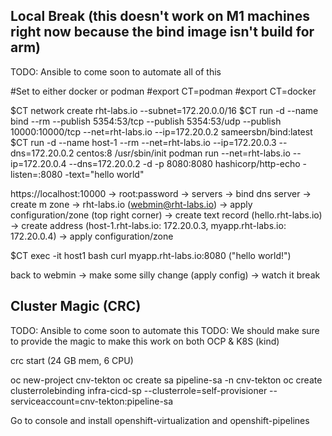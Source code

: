 ## Local Break (this doesn't work on M1 machines right now because the bind image isn't build for arm)

TODO: Ansible to come soon to automate all of this

#Set to either docker or podman
#export CT=podman
#export CT=docker

$CT network create rht-labs.io --subnet=172.20.0.0/16
$CT run -d --name bind --rm --publish 5354:53/tcp --publish 5354:53/udp --publish 10000:10000/tcp --net=rht-labs.io --ip=172.20.0.2 sameersbn/bind:latest
$CT run -d --name host-1 --rm --net=rht-labs.io --ip=172.20.0.3 --dns=172.20.0.2 centos:8 /usr/sbin/init
podman run --net=rht-labs.io --ip=172.20.0.4 --dns=172.20.0.2 -d -p 8080:8080 hashicorp/http-echo -listen=:8080 -text="hello world"

https://localhost:10000 -> root:password -> servers -> bind dns server -> create m zone -> rht-labs.io (webmin@rht-labs.io) -> apply configuration/zone (top right corner) -> create text record (hello.rht-labs.io) -> create address (host-1.rht-labs.io: 172.20.0.3, myapp.rht-labs.io: 172.20.0.4) -> apply configuration/zone

$CT exec -it host1 bash
curl myapp.rht-labs.io:8080 ("hello world!")

back to webmin -> make some silly change (apply config) -> watch it break

## Cluster Magic (CRC)

TODO: Ansible to come soon to automate this
TODO: We should make sure to provide the magic to make this work on both OCP & K8S (kind)

crc start (24 GB mem, 6 CPU)

oc new-project cnv-tekton
oc create sa pipeline-sa -n cnv-tekton
oc create clusterrolebinding infra-cicd-sp --clusterrole=self-provisioner --serviceaccount=cnv-tekton:pipeline-sa

Go to console and install openshift-virtualization and openshift-pipelines
